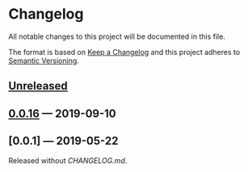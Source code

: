# Changelog

All notable changes to this project will be documented in this file.

The format is based on [Keep a Changelog](http://keepachangelog.com)
and this project adheres to 
[Semantic Versioning](http://semver.org/spec/v2.0.0.html).

## [Unreleased]

## [0.0.16] — 2019-09-10

## [0.0.1] — 2019-05-22
Released without _CHANGELOG.md_.

[0.0.16]: https://github.com/b-social/hype/compare/0.0.1...0.0.16
[Unreleased]: https://github.com/b-social/hype/compare/0.0.16...HEAD
